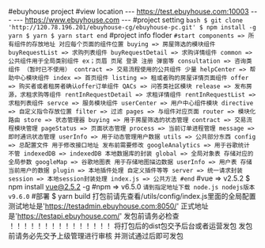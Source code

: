 #ebuyhouse project
#view location
--- https://test.ebuyhouse.com:10003 ---
--- https://www.ebuyhouse.com ---
#project setting
`bash
$ git clone 'http://120.78.196.201/ebuyhouse-cg/ebuyhouse-pc.git'
$ npm install -g yarn
$ yarn
$ yarn start
end`
#project info
floder
`
  #start
  components => 所有组件的存放地址 对应每个页面的组件位置
    buying => 房屋筛选的模块组件
    buyRequestList => 求购列表组件
    buyRequestDetail => 求购详情组件
    common => 公共组件用于全局类别组件 ex；页眉 页尾 登录 注册 弹窗等
    consultation => 咨询类组件 （暂时已不使用）
    contract => 交易流程使用的公共组件 少量
    helpCenter => 帮助中心模块组件
    index => 首页组件
    listing => 租或者购的房屋详情页面组件
    offer => 购买者或者租房者确认offer订单组件
    QACs => 问答类社区模块
    release => 发布房源，求租求购等组件
    rentInRequestDetail => 求租详情组件
    rentInRequestList => 求租列表组件
    servce => 服务模块组件
    userCenter => 用户中心组件模块
  directive => 自定义指令存放位置
  filter => 过滤
  pages => 与组件对应页面
  router => 模块化路由
  store => 状态管理器
    buying => 用于房屋筛选的状态管理
    contract => 交易流程模块管理
      pageStatus => 页面状态管理
      process => 当前订单进程管理
    message => 即时通讯状态管理
    userInfo => 用于动态管理用户数据
  utils => 公共部分东西
    config => 总配置文件 用于修改接口地址 发布前需要修改
    googleAnalytics => 用于谷歌统计 不管
    indexedDB => indexedDB 本地数据库的封装
      global => 全局对象表 存储对应的全局参数
      googleMap => 谷歌地图表 用于存储地图描边数据
      userInfo => 用户表 存储当前用户的数据
    plugin => 本地插件处理 自定义插件等等
    server => 统一请求封装
    session => 本地session封装处理
    index.js => 公共方法
  #end
`
#vue => v2.5.2
$ npm install vue@2.5.2 -g
#npm => v6.5.0
`请到指定地址下载 node.js nodejs版本 v9.6.0`
#部署
$ yarn build
打包前请先查看/utils/config/index.js里面的全局配置
测试地址是'https://testadmin.ebuyhouse.com:8050/'
正式地址是'https://testapi.ebuyhouse.com/'
发包前请务必检查
！！！！！！！！！！！！！！！
将打包后的dist包交予后台或者运营发包
发包前请务必先交予上级管理进行审核
并测试通过后即可发包
